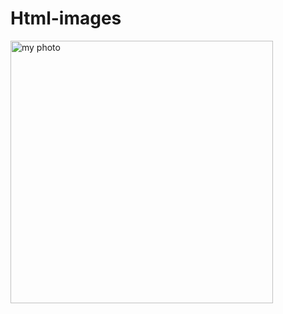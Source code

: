 # Html-images
<html>
  <body>
    <img src="C:\Users\Goutham pandi\Desktop\7p3n840.jpg" alt="my photo" width="420" height="420">
  </body>
</html>
